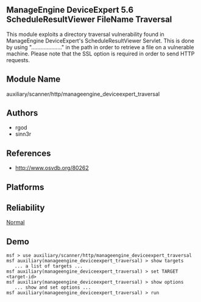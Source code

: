 ## ManageEngine DeviceExpert 5.6 ScheduleResultViewer FileName Traversal

This module exploits a directory traversal vulnerability 
found in ManageEngine DeviceExpert's ScheduleResultViewer 
Servlet. This is done by using 
"..\..\..\..\..\..\..\..\..\..\" in the path in order to 
retrieve a file on a vulnerable machine. Please note that 
the SSL option is required in order to send HTTP requests.


## Module Name
auxiliary/scanner/http/manageengine_deviceexpert_traversal

## Authors
* rgod
* sinn3r


## References
* http://www.osvdb.org/80262




## Platforms


## Reliability
[Normal](https://github.com/rapid7/metasploit-framework/wiki/Exploit-Ranking)

## Demo

```
msf > use auxiliary/scanner/http/manageengine_deviceexpert_traversal
msf auxiliary(manageengine_deviceexpert_traversal) > show targets
   ... a list of targets ...
msf auxiliary(manageengine_deviceexpert_traversal) > set TARGET <target-id>
msf auxiliary(manageengine_deviceexpert_traversal) > show options
   ... show and set options ...
msf auxiliary(manageengine_deviceexpert_traversal) > run
```
    
    